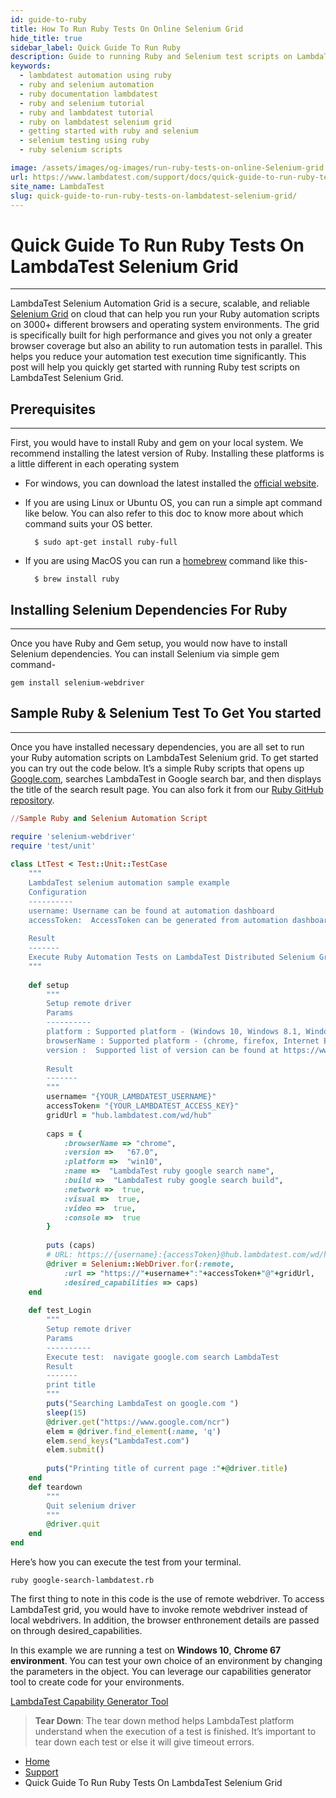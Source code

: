 ```yaml
---
id: guide-to-ruby
title: How To Run Ruby Tests On Online Selenium Grid
hide_title: true
sidebar_label: Quick Guide To Run Ruby
description: Guide to running Ruby and Selenium test scripts on LambdaTest Selenium automation grid online. Automated cross browser testing online using Selenium and Ruby on 3000+ browsers on cloud.
keywords:
  - lambdatest automation using ruby
  - ruby and selenium automation
  - ruby documentation lambdatest
  - ruby and selenium tutorial
  - ruby and lambdatest tutorial
  - ruby on lambdatest selenium grid
  - getting started with ruby and selenium
  - selenium testing using ruby
  - ruby selenium scripts

image: /assets/images/og-images/run-ruby-tests-on-online-Selenium-grid.jpg
url: https://www.lambdatest.com/support/docs/quick-guide-to-run-ruby-tests-on-lambdatest-selenium-grid/
site_name: LambdaTest
slug: quick-guide-to-run-ruby-tests-on-lambdatest-selenium-grid/
---
```


<script type="application/ld+json"
      dangerouslySetInnerHTML={{ __html: JSON.stringify({
       "@context": "https://schema.org",
        "@type": "BreadcrumbList",
        "itemListElement": [{
          "@type": "ListItem",
          "position": 1,
          "name": "Home",
          "item": "https://www.lambdatest.com"
        },{
          "@type": "ListItem",
          "position": 2,
          "name": "Support",
          "item": "https://www.lambdatest.com/support/docs/"
        },{
          "@type": "ListItem",
          "position": 3,
          "name": "Quick Guide To Run Ruby Tests On LambdaTest Selenium Grid",
          "item": "https://www.lambdatest.com/support/docs/quick-guide-to-run-node-js-tests-on-lambdatest-selenium-grid/"
        }]
      })
    }}
></script>

# Quick Guide To Run Ruby Tests On LambdaTest Selenium Grid
***

LambdaTest Selenium Automation Grid is a secure, scalable, and reliable [Selenium Grid](https://www.lambdatest.com/blog/why-selenium-grid-is-ideal-for-automated-browser-testing/) on cloud that can help you run your Ruby automation scripts on 3000+ different browsers and operating system environments. The grid is specifically built for high performance and gives you not only a greater browser coverage but also an ability to run automation tests in parallel. This helps you reduce your automation test execution time significantly. This post will help you quickly get started with running Ruby test scripts on LambdaTest Selenium Grid.

## Prerequisites
***

First, you would have to install Ruby and gem on your local system. We recommend installing the latest version of Ruby. Installing these platforms is a little different in each operating system

- For windows, you can download the latest installed the [official website](https://rubyinstaller.org/downloads/).

- If you are using Linux or Ubuntu OS, you can run a simple apt command like below. You can also refer to this doc to know more about which command suits your OS better.

        $ sudo apt-get install ruby-full

- If you are using MacOS you can run a [homebrew](https://brew.sh/) command like this-

        $ brew install ruby

## Installing Selenium Dependencies For Ruby
***

Once you have Ruby and Gem setup, you would now have to install Selenium dependencies. You can install Selenium via simple gem command-

    gem install selenium-webdriver

## Sample Ruby & Selenium Test To Get You started
***

Once you have installed necessary dependencies, you are all set to run your Ruby automation scripts on LambdaTest Selenium grid. To get started you can try out the code below. It’s a simple Ruby scripts that opens up [Google.com](https://www.google.com/), searches LambdaTest in Google search bar, and then displays the title of the search result page. You can also fork it from our [Ruby GitHub repository](https://github.com/LambdaTest/ruby-selenium-sample).

```ruby
//Sample Ruby and Selenium Automation Script

require 'selenium-webdriver'
require 'test/unit'
 
class LtTest < Test::Unit::TestCase
    """
    LambdaTest selenium automation sample example
    Configuration
    ----------
    username: Username can be found at automation dashboard
    accessToken:  AccessToken can be generated from automation dashboard or profile section
 
    Result
    -------
    Execute Ruby Automation Tests on LambdaTest Distributed Selenium Grid
    """
     
    def setup
        """
        Setup remote driver
        Params
        ----------
        platform : Supported platform - (Windows 10, Windows 8.1, Windows 8, Windows 7,  macOS High Sierra, macOS Sierra, OS X El Capitan, OS X Yosemite, OS X Mavericks)
        browserName : Supported platform - (chrome, firefox, Internet Explorer, MicrosoftEdge)
        version :  Supported list of version can be found at https://www.lambdatest.com/capabilities-generator/
 
        Result
        -------
        """
        username= "{YOUR_LAMBDATEST_USERNAME}"
        accessToken= "{YOUR_LAMBDATEST_ACCESS_KEY}"
        gridUrl = "hub.lambdatest.com/wd/hub"
  
        caps = {                      
            :browserName => "chrome",        
            :version =>   "67.0",        
            :platform =>  "win10",
            :name =>  "LambdaTest ruby google search name",
            :build =>  "LambdaTest ruby google search build",     
            :network =>  true,
            :visual =>  true,
            :video =>  true,
            :console =>  true
        } 
  
        puts (caps)
        # URL: https://{username}:{accessToken}@hub.lambdatest.com/wd/hub
        @driver = Selenium::WebDriver.for(:remote,
            :url => "https://"+username+":"+accessToken+"@"+gridUrl,
            :desired_capabilities => caps)
    end
  
    def test_Login
        """
        Setup remote driver
        Params
        ----------
        Execute test:  navigate google.com search LambdaTest
        Result
        -------
        print title
        """
        puts("Searching LambdaTest on google.com ")
        sleep(15)
        @driver.get("https://www.google.com/ncr")
        elem = @driver.find_element(:name, 'q')
        elem.send_keys("LambdaTest.com")
        elem.submit()
 
        puts("Printing title of current page :"+@driver.title)
    end
    def teardown
        """
        Quit selenium driver
        """
        @driver.quit
    end
end
```

Here’s how you can execute the test from your terminal.

    ruby google-search-lambdatest.rb

The first thing to note in this code is the use of remote webdriver. To access LambdaTest grid, you would have to invoke remote webdriver instead of local webdrivers. In addition, the browser enthronement details are passed on through desired_capabilities.

In this example we are running a test on **Windows 10**, **Chrome 67 environment**. You can test your own choice of an environment by changing the parameters in the object. You can leverage our capabilities generator tool to create code for your environments.

<div className="download_btn mb-10">
<a href="https://www.lambdatest.com/capabilities-generator">LambdaTest Capability Generator Tool</a>
</div> 

> **Tear Down**: The tear down method helps LambdaTest platform understand when the execution of a test is finished. It’s important to tear down each test or else it will give timeout errors.

<nav aria-label="breadcrumbs">
  <ul className="breadcrumbs">
    <li className="breadcrumbs__item">
      <a className="breadcrumbs__link" target="_self" href="https://www.lambdatest.com">
        Home
      </a>
    </li>
    <li className="breadcrumbs__item">
      <a className="breadcrumbs__link" target="_self" href="https://www.lambdatest.com/support/docs/">
        Support
      </a>
    </li>
    <li className="breadcrumbs__item breadcrumbs__item--active">
      <span className="breadcrumbs__link">
       Quick Guide To Run Ruby Tests On LambdaTest Selenium Grid
      </span>
    </li>
  </ul>
</nav>